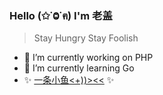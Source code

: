 ### Hello (✩˙Ⱉ˙ฅ)  I'm 老盖

> Stay Hungry Stay Foolish

- 🔭 I’m currently working on PHP
- 🌱 I’m currently learning Go
- ✨ [一条小鱼<+))><<](https://github.com/rakuyo) ✨

<!--
**xxgail/xxgail** is a ✨ _special_ ✨ repository because its `README.md` (this file) appears on your GitHub profile.

Here are some ideas to get you started:

- 🔭 I’m currently working on ...
- 🌱 I’m currently learning ...
- 👯 I’m looking to collaborate on ...
- 🤔 I’m looking for help with ...
- 💬 Ask me about ...
- 📫 How to reach me: ...
- 😄 Pronouns: ...
- ⚡ Fun fact: ...
-->
